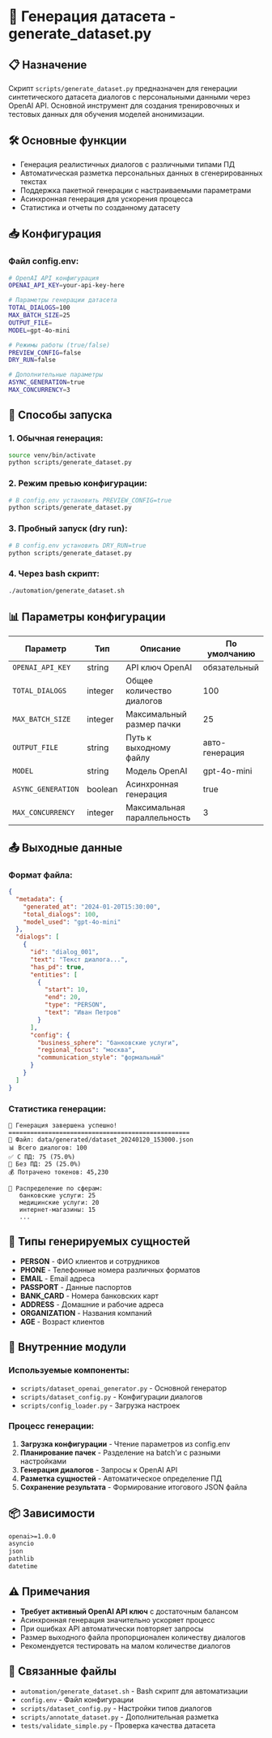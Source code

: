 # 🎲 Генерация датасета - generate_dataset.py

## 📋 Назначение

Скрипт `scripts/generate_dataset.py` предназначен для генерации синтетического датасета диалогов с персональными данными через OpenAI API. Основной инструмент для создания тренировочных и тестовых данных для обучения моделей анонимизации.

## 🛠️ Основные функции

- Генерация реалистичных диалогов с различными типами ПД
- Автоматическая разметка персональных данных в сгенерированных текстах
- Поддержка пакетной генерации с настраиваемыми параметрами
- Асинхронная генерация для ускорения процесса
- Статистика и отчеты по созданному датасету

## 📥 Конфигурация

### Файл config.env:
```bash
# OpenAI API конфигурация
OPENAI_API_KEY=your-api-key-here

# Параметры генерации датасета
TOTAL_DIALOGS=100
MAX_BATCH_SIZE=25
OUTPUT_FILE=
MODEL=gpt-4o-mini

# Режимы работы (true/false)
PREVIEW_CONFIG=false
DRY_RUN=false

# Дополнительные параметры
ASYNC_GENERATION=true
MAX_CONCURRENCY=3
```

## 🚀 Способы запуска

### 1. Обычная генерация:
```bash
source venv/bin/activate
python scripts/generate_dataset.py
```

### 2. Режим превью конфигурации:
```bash
# В config.env установить PREVIEW_CONFIG=true
python scripts/generate_dataset.py
```

### 3. Пробный запуск (dry run):
```bash
# В config.env установить DRY_RUN=true
python scripts/generate_dataset.py
```

### 4. Через bash скрипт:
```bash
./automation/generate_dataset.sh
```

## 📊 Параметры конфигурации

| Параметр | Тип | Описание | По умолчанию |
|----------|-----|----------|--------------|
| `OPENAI_API_KEY` | string | API ключ OpenAI | обязательный |
| `TOTAL_DIALOGS` | integer | Общее количество диалогов | 100 |
| `MAX_BATCH_SIZE` | integer | Максимальный размер пачки | 25 |
| `OUTPUT_FILE` | string | Путь к выходному файлу | авто-генерация |
| `MODEL` | string | Модель OpenAI | gpt-4o-mini |
| `ASYNC_GENERATION` | boolean | Асинхронная генерация | true |
| `MAX_CONCURRENCY` | integer | Максимальная параллельность | 3 |

## 📤 Выходные данные

### Формат файла:
```json
{
  "metadata": {
    "generated_at": "2024-01-20T15:30:00",
    "total_dialogs": 100,
    "model_used": "gpt-4o-mini"
  },
  "dialogs": [
    {
      "id": "dialog_001",
      "text": "Текст диалога...",
      "has_pd": true,
      "entities": [
        {
          "start": 10,
          "end": 20,
          "type": "PERSON",
          "text": "Иван Петров"
        }
      ],
      "config": {
        "business_sphere": "банковские услуги",
        "regional_focus": "москва",
        "communication_style": "формальный"
      }
    }
  ]
}
```

### Статистика генерации:
```
🎉 Генерация завершена успешно!
==================================================
📄 Файл: data/generated/dataset_20240120_153000.json
📊 Всего диалогов: 100
✅ С ПД: 75 (75.0%)
📝 Без ПД: 25 (25.0%)
💰 Потрачено токенов: 45,230

🏢 Распределение по сферам:
   банковские услуги: 25
   медицинские услуги: 20
   интернет-магазины: 15
   ...
```

## 🎯 Типы генерируемых сущностей

- **PERSON** - ФИО клиентов и сотрудников
- **PHONE** - Телефонные номера различных форматов
- **EMAIL** - Email адреса
- **PASSPORT** - Данные паспортов
- **BANK_CARD** - Номера банковских карт
- **ADDRESS** - Домашние и рабочие адреса
- **ORGANIZATION** - Названия компаний
- **AGE** - Возраст клиентов

## 🔧 Внутренние модули

### Используемые компоненты:
- `scripts/dataset_openai_generator.py` - Основной генератор
- `scripts/dataset_config.py` - Конфигурации диалогов
- `scripts/config_loader.py` - Загрузка настроек

### Процесс генерации:
1. **Загрузка конфигурации** - Чтение параметров из config.env
2. **Планирование пачек** - Разделение на batch'и с разными настройками
3. **Генерация диалогов** - Запросы к OpenAI API
4. **Разметка сущностей** - Автоматическое определение ПД
5. **Сохранение результата** - Формирование итогового JSON файла

## 📦 Зависимости

```txt
openai>=1.0.0
asyncio
json
pathlib
datetime
```

## ⚠️ Примечания

- **Требует активный OpenAI API ключ** с достаточным балансом
- Асинхронная генерация значительно ускоряет процесс
- При ошибках API автоматически повторяет запросы
- Размер выходного файла пропорционален количеству диалогов
- Рекомендуется тестировать на малом количестве диалогов

## 🔗 Связанные файлы

- `automation/generate_dataset.sh` - Bash скрипт для автоматизации
- `config.env` - Файл конфигурации
- `scripts/dataset_config.py` - Настройки типов диалогов
- `scripts/annotate_dataset.py` - Дополнительная разметка
- `tests/validate_simple.py` - Проверка качества датасета 